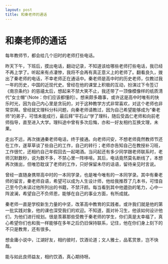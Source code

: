 ```yaml
---
layout: post
title: 和秦老师的通话 
---
```


# 和秦老师的通话

每年教师节，都会给几个旧时的老师打些电话。

昨天下午，下班后，摸出电话，翻动记录，不知道该给哪些老师打些电话，我已经不再上学了。听起来有点凄惨，我将不会再有真正意义上的老师了。翻看良久，拨出了秦老师的电话，不幸老师正在通话中。秦老师是高中时的历史老师，仅教过我一年的历史，中国的近现代史。曾经在他的课堂上积极的互动，扮演过下令签订《南京条约》的慈禧太后，想起来不禁大笑不止，我还带了一顶像模像样的纸质清代”女士帽“（Note：你们应该都懂的）。想来颇多趣事，或许这是高中时唯有的快乐时光，因为自己内心里是贪玩的，对于这种教学方式非常喜欢，对这个老师也非常崇拜。曾经就文理科分科问题，向秦老师请教过，因为自己希望能够成为”秦老师“的弟子，可惜未能成行，最后拜”平石山“学了理科，随后受昌仁老师和向前老师指导，直至进入大学。理科途中曾有多次后悔，亦和一好友相约互换文理，未果。

走出不远，再次拨通秦老师电话，终于接通。向老师问安，不想老师竟然教师节还在工作，遂草草谈了些自己的工作，自己的转行；老师亦告知自己在教授补习班，工作很忙，还相约自己年假回去一起喝酒。当问起还有多少同学跟老师联系时，老师沉默数秒，说为数不多，不禁心里一阵哆嗦。其后，电话竟然莫名断线了，本想再次拨出，但唯恐耽误了老师的工作，只好保留未尽的话语，留待亲见时言说。

曾经一直随身携带高中时的一本同学录，也是唯今唯有的一本同学录。其中有秦老师的留言，秦老师自语，希望可以成为人生设计师，他给我推荐了几本书，可惜自己至今仍未读过他所列出的书籍，不禁汗颜。每当看到其中他遒劲的笔力，心中一阵波澜，希望自己不负师恩，能够在自己的事业方面，有所成就。

秦老师一直是学校新生力量的中坚，改革高中教育的实践者。或许我们就是他的第一批实践对象，他的课也深受我们的欢迎。不知道，面对补习生，他该如何设计他们，为他们进行规划。很是羡慕那些受教于秦老师的学生，你们真是太幸福了，真心希望你们也和我一样能够在多年之后仍旧保持联系，记住，他在你们身上刻下的不只是教育，还有很多。

想金庸小说中，江湖好友，相约彼时，饮酒论道；文人雅士，品茗赏景，岂不快哉。

能与如此良师益友，相约饮酒，真心期待呀。